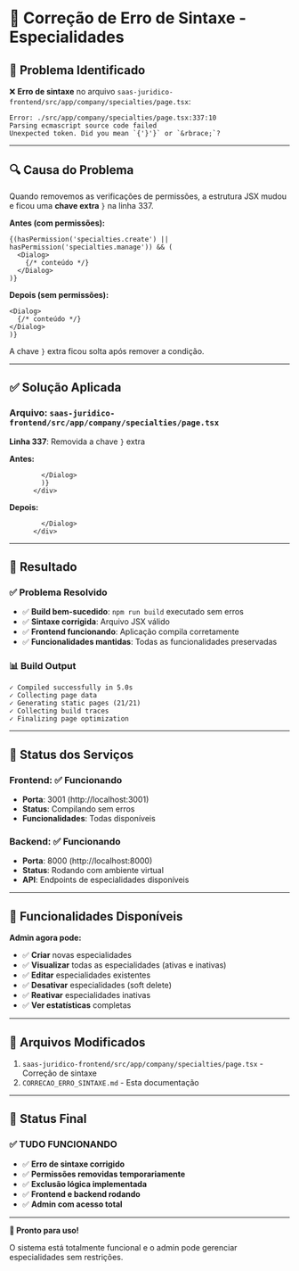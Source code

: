 # 🔧 Correção de Erro de Sintaxe - Especialidades

## 🎯 **Problema Identificado**

❌ **Erro de sintaxe** no arquivo `saas-juridico-frontend/src/app/company/specialties/page.tsx`:

```
Error: ./src/app/company/specialties/page.tsx:337:10
Parsing ecmascript source code failed
Unexpected token. Did you mean `{'}'}` or `&rbrace;`?
```

---

## 🔍 **Causa do Problema**

Quando removemos as verificações de permissões, a estrutura JSX mudou e ficou uma **chave extra** `}` na linha 337.

**Antes (com permissões):**
```tsx
{(hasPermission('specialties.create') || hasPermission('specialties.manage')) && (
  <Dialog>
    {/* conteúdo */}
  </Dialog>
)}
```

**Depois (sem permissões):**
```tsx
<Dialog>
  {/* conteúdo */}
</Dialog>
)}
```

A chave `}` extra ficou solta após remover a condição.

---

## ✅ **Solução Aplicada**

### **Arquivo**: `saas-juridico-frontend/src/app/company/specialties/page.tsx`

**Linha 337**: Removida a chave `}` extra

**Antes:**
```tsx
        </Dialog>
        )}
      </div>
```

**Depois:**
```tsx
        </Dialog>
      </div>
```

---

## 🚀 **Resultado**

### **✅ Problema Resolvido**
- ✅ **Build bem-sucedido**: `npm run build` executado sem erros
- ✅ **Sintaxe corrigida**: Arquivo JSX válido
- ✅ **Frontend funcionando**: Aplicação compila corretamente
- ✅ **Funcionalidades mantidas**: Todas as funcionalidades preservadas

### **📊 Build Output**
```
✓ Compiled successfully in 5.0s
✓ Collecting page data    
✓ Generating static pages (21/21)
✓ Collecting build traces    
✓ Finalizing page optimization
```

---

## 🔧 **Status dos Serviços**

### **Frontend**: ✅ **Funcionando**
- **Porta**: 3001 (http://localhost:3001)
- **Status**: Compilando sem erros
- **Funcionalidades**: Todas disponíveis

### **Backend**: ✅ **Funcionando**
- **Porta**: 8000 (http://localhost:8000)
- **Status**: Rodando com ambiente virtual
- **API**: Endpoints de especialidades disponíveis

---

## 🎯 **Funcionalidades Disponíveis**

**Admin agora pode:**
- ✅ **Criar** novas especialidades
- ✅ **Visualizar** todas as especialidades (ativas e inativas)
- ✅ **Editar** especialidades existentes
- ✅ **Desativar** especialidades (soft delete)
- ✅ **Reativar** especialidades inativas
- ✅ **Ver estatísticas** completas

---

## 📝 **Arquivos Modificados**

1. `saas-juridico-frontend/src/app/company/specialties/page.tsx` - Correção de sintaxe
2. `CORRECAO_ERRO_SINTAXE.md` - Esta documentação

---

## 🎉 **Status Final**

### **✅ TUDO FUNCIONANDO**

- ✅ **Erro de sintaxe corrigido**
- ✅ **Permissões removidas temporariamente**
- ✅ **Exclusão lógica implementada**
- ✅ **Frontend e backend rodando**
- ✅ **Admin com acesso total**

---

**🎯 Pronto para uso!**

O sistema está totalmente funcional e o admin pode gerenciar especialidades sem restrições.
